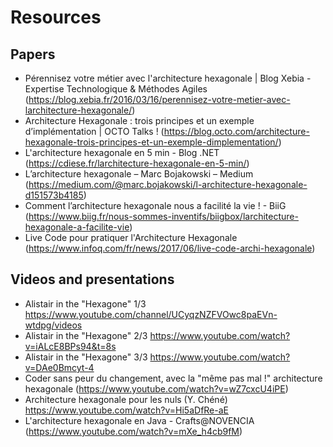 # Resources

## Papers
- Pérennisez votre métier avec l'architecture hexagonale | Blog Xebia - Expertise Technologique & Méthodes Agiles (https://blog.xebia.fr/2016/03/16/perennisez-votre-metier-avec-larchitecture-hexagonale/)
- Architecture Hexagonale : trois principes et un exemple d’implémentation | OCTO Talks ! (https://blog.octo.com/architecture-hexagonale-trois-principes-et-un-exemple-dimplementation/)
- L'architecture hexagonale en 5 min - Blog .NET (https://cdiese.fr/larchitecture-hexagonale-en-5-min/)
- L’architecture hexagonale – Marc Bojakowski – Medium (https://medium.com/@marc.bojakowski/l-architecture-hexagonale-d151573b4185)
- Comment l’architecture hexagonale nous a facilité la vie ! - BiiG (https://www.biig.fr/nous-sommes-inventifs/biigbox/larchitecture-hexagonale-a-facilite-vie)
- Live Code pour pratiquer l'Architecture Hexagonale (https://www.infoq.com/fr/news/2017/06/live-code-archi-hexagonale)

## Videos and presentations
- Alistair in the "Hexagone" 1/3 https://www.youtube.com/channel/UCyqzNZFVOwc8paEVn-wtdpg/videos
- Alistair in the "Hexagone" 2/3 https://www.youtube.com/watch?v=iALcE8BPs94&t=8s
- Alistair in the "Hexagone" 3/3 https://www.youtube.com/watch?v=DAe0Bmcyt-4
- Coder sans peur du changement, avec la "même pas mal !" architecture hexagonale (https://www.youtube.com/watch?v=wZ7cxcU4iPE)
- Architecture hexagonale pour les nuls (Y. Chéné) https://www.youtube.com/watch?v=Hi5aDfRe-aE
- L'architecture hexagonale en Java - Crafts@NOVENCIA (https://www.youtube.com/watch?v=mXe_h4cb9fM)
